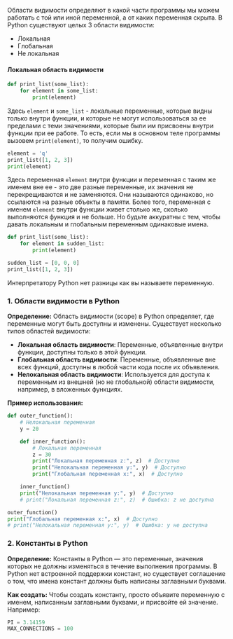 Области видимости определяют в какой части программы мы можем работать с той или иной переменной, а от каких переменная скрыта. 
В Python существуют целых 3 области видимости:
- Локальная
- Глобальная 
- Не локальная
#### Локальная область видимости
``` Python
def print_list(some_list):
	for element in some_list:
		print(element)
```
Здесь `element` и `some_list` - локальные переменные, которые видны только внутри функции, и которые не могут использоваться за ее пределами с теми значениями, которые были им присвоены внутри функции при ее работе. То есть, если мы в основном теле программы вызовем `print(element)`, то получим ошибку.
```python
element = 'q'
print_list([1, 2, 3])
print(element)
```
Здесь переменная `element` внутри функции и переменная с таким же именем вне ее - это две разные переменные, их значения не перекрещиваются и не заменяются. Они называются одинаково, но ссылаются на разные объекты в памяти. Более того, переменная с именем `element` внутри функции живет столько же, сколько выполняются функция и не больше. Но будьте аккуратны с тем, чтобы давать локальным и глобальным переменным одинаковые имена.
```python 
def print_list(some_list):
	for element in sudden_list:
		print(element)

sudden_list = [0, 0, 0]
print_list([1, 2, 3])
```
Интерпретатору Python нет разницы как вы называете переменную.

### 1. Области видимости в Python

**Определение:** Область видимости (scope) в Python определяет, где переменные могут быть доступны и изменены. Существует несколько типов областей видимости:

- **Локальная область видимости**: Переменные, объявленные внутри функции, доступны только в этой функции.
- **Глобальная область видимости**: Переменные, объявленные вне всех функций, доступны в любой части кода после их объявления.
- **Нелокальная область видимости**: Используется для доступа к переменным из внешней (но не глобальной) области видимости, например, в вложенных функциях.

**Пример использования:**

``` python
def outer_function():
    # Нелокальная переменная
    y = 20

    def inner_function():
        # Локальная переменная
        z = 30
        print("Локальная переменная z:", z)  # Доступно
        print("Нелокальная переменная y:", y)  # Доступно
        print("Глобальная переменная x:", x)  # Доступно

    inner_function()
    print("Нелокальная переменная y:", y)  # Доступно
    # print("Локальная переменная z:", z)  # Ошибка: z не доступна

outer_function()
print("Глобальная переменная x:", x)  # Доступно
# print("Нелокальная переменная y:", y)  # Ошибка: y не доступна
```
### 2. Константы в Python

**Определение:** Константы в Python — это переменные, значения которых не должны изменяться в течение выполнения программы. В Python нет встроенной поддержки констант, но существует соглашение о том, что имена констант должны быть написаны заглавными буквами.

**Как создать:** Чтобы создать константу, просто объявите переменную с именем, написанным заглавными буквами, и присвойте ей значение. Например:
```Python
PI = 3.14159
MAX_CONNECTIONS = 100
```
